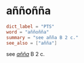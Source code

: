 # aññoñña

``` toml
dict_label = "PTS"
word = "aññoñña"
summary = "see añña B 2 c."
see_also = ["añña"]
```

see *[añña](añña.md)* B 2 c.

